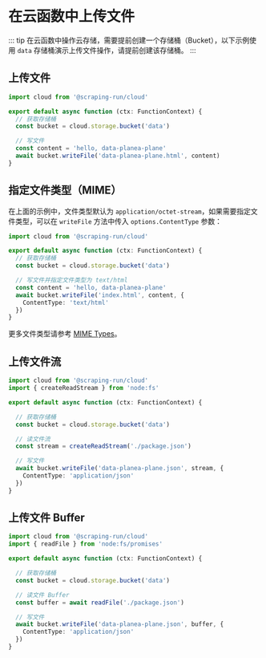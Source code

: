 
# 在云函数中上传文件

::: tip
在云函数中操作云存储，需要提前创建一个存储桶（Bucket），以下示例使用 `data` 存储桶演示上传文件操作，请提前创建该存储桶。
:::


## 上传文件

```ts
import cloud from '@scraping-run/cloud'

export default async function (ctx: FunctionContext) {
  // 获取存储桶
  const bucket = cloud.storage.bucket('data')

  // 写文件
  const content = 'hello, data-planea-plane'
  await bucket.writeFile('data-planea-plane.html', content)
}
```


## 指定文件类型（MIME）

在上面的示例中，文件类型默认为 `application/octet-stream`，如果需要指定文件类型，可以在 `writeFile` 方法中传入 `options.ContentType` 参数：

```ts
import cloud from '@scraping-run/cloud'

export default async function (ctx: FunctionContext) {
  // 获取存储桶
  const bucket = cloud.storage.bucket('data')

  // 写文件并指定文件类型为 text/html
  const content = 'hello, data-planea-plane'
  await bucket.writeFile('index.html', content, {
    ContentType: 'text/html'
  })
}
```

更多文件类型请参考 [MIME Types](https://developer.mozilla.org/en-US/docs/Web/HTTP/Basics_of_HTTP/MIME_types/Common_types)。



## 上传文件流

```ts
import cloud from '@scraping-run/cloud'
import { createReadStream } from 'node:fs'

export default async function (ctx: FunctionContext) {

  // 获取存储桶
  const bucket = cloud.storage.bucket('data')

  // 读文件流
  const stream = createReadStream('./package.json')

  // 写文件
  await bucket.writeFile('data-planea-plane.json', stream, {
    ContentType: 'application/json'
  })
}
```

## 上传文件 Buffer

```ts
import cloud from '@scraping-run/cloud'
import { readFile } from 'node:fs/promises'

export default async function (ctx: FunctionContext) {

  // 获取存储桶
  const bucket = cloud.storage.bucket('data')

  // 读文件 Buffer
  const buffer = await readFile('./package.json')

  // 写文件
  await bucket.writeFile('data-planea-plane.json', buffer, {
    ContentType: 'application/json'
  })
}
```

